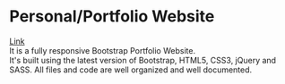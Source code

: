 # Personal/Portfolio Website
[Link](https://ankit253.github.io/)
<br/>
It is a fully responsive Bootstrap Portfolio Website.
<br/>
 It's built using the latest version of Bootstrap, HTML5, CSS3, jQuery and SASS. All files and code are well organized and well documented.